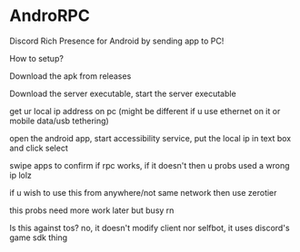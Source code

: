 # AndroRPC
Discord Rich Presence for Android by sending app to PC!

How to setup?

Download the apk from releases

Download the server executable, start the server executable

get ur local ip address on pc (might be different if u use ethernet on it or mobile data/usb tethering)

open the android app, start accessibility service, put the local ip in text box and click select

swipe apps to confirm if rpc works, if it doesn't then u probs used a wrong ip lolz


if u wish to use this from anywhere/not same network then use zerotier


this probs need more work later but busy rn


Is this against tos?
no, it doesn't modify client nor selfbot, it uses discord's game sdk thing
